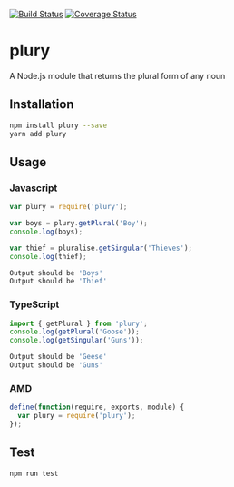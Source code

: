 [![Build Status](https://travis-ci.org/Reutovsky/plury.svg?branch=master)](https://travis-ci.org/Reutovsky/plury)
[![Coverage Status](https://coveralls.io/repos/github/Reutovsky/plury/badge.svg?branch=master)](https://coveralls.io/github/Reutovsky/plury?branch=master)

# plury

A Node.js module that returns the plural form of any noun

## Installation

```sh
npm install plury --save
yarn add plury
```

## Usage

### Javascript

```javascript
var plury = require('plury');

var boys = plury.getPlural('Boy');
console.log(boys);

var thief = pluralise.getSingular('Thieves');
console.log(thief);
```

```sh
Output should be 'Boys'
Output should be 'Thief'
```

### TypeScript

```typescript
import { getPlural } from 'plury';
console.log(getPlural('Goose'));
console.log(getSingular('Guns'));
```

```sh
Output should be 'Geese'
Output should be 'Guns'
```

### AMD

```javascript
define(function(require, exports, module) {
  var plury = require('plury');
});
```

## Test

```sh
npm run test
```
